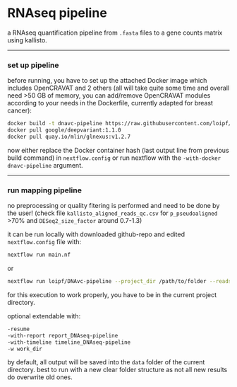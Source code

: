 # RNAseq pipeline

a RNAseq quantification pipeline from `.fasta` files to a gene counts matrix using kallisto.


---
### set up pipeline


before running, you have to set up the attached Docker image which includes OpenCRAVAT and 2 others (all will take quite some time and overall need >50 GB of memory, you can add/remove OpenCRAVAT modules according to your needs in the Dockerfile, currently adapted for breast cancer):
```sh
docker build -t dnavc-pipeline https://raw.githubusercontent.com/loipf/DNAvc-pipeline/master/docker/Dockerfile
docker pull google/deepvariant:1.1.0
docker pull quay.io/mlin/glnexus:v1.2.7
```

now either replace the Docker container hash (last output line from previous build command) in `nextflow.config` or run nextflow with the `-with-docker dnavc-pipeline` argument.


---
### run mapping pipeline

no preprocessing or quality fitering is performed and need to be done by the user! (check file `kallisto_aligned_reads_qc.csv` for `p_pseudoaligned` >70% and `DESeq2_size_factor` around 0.7-1.3)

it can be run locally with downloaded github-repo and edited `nextflow.config` file with:
```sh
nextflow run main.nf
```

or

```sh
nextflow run loipf/DNAvc-pipeline --project_dir /path/to/folder --reads_mapped_dir /path/to/samples --num_threads 10 -with-docker dnavc-pipeline
```
for this execution to work properly, you have to be in the current project directory.


optional extendable with:
```sh
-resume
-with-report report_DNAseq-pipeline
-with-timeline timeline_DNAseq-pipeline
-w work_dir
```


by default, all output will be saved into the `data` folder of the current directory.
best to run with a new clear folder structure as not all new results do overwrite old ones.







